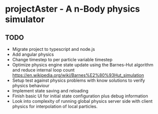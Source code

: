 # projectAster - A n-Body physics simulator

## TODO

- Migrate project to typescript and node.js
- Add angular physics
- Change timestep to per particle variable timestep
- Optimize physics engine state update using the Barnes-Hut algorithm and reduce internal loop count <https://en.wikipedia.org/wiki/Barnes%E2%80%93Hut_simulation>
- Setup test against physics problems with know solutions to verify physics behaviour
- Implement state saving and reloading
- Finish basic UI for initial state configuration plus debug information
- Look into complexity of running global physics server side with client physics for interpolation of local particles.
